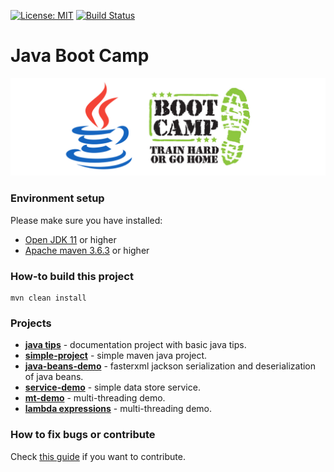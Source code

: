 [![License: MIT](https://img.shields.io/badge/License-MIT-yellow.svg)](https://opensource.org/licenses/MIT)
[![Build Status](https://travis-ci.org/jveverka/java-boot-camp.svg?branch=master)](https://travis-ci.org/jveverka/java-boot-camp)

# Java Boot Camp

![logo](docs/java-bootcamp.png)

### Environment setup
Please make sure you have installed:
* [Open JDK 11](https://adoptopenjdk.net/) or higher
* [Apache maven 3.6.3](https://maven.apache.org/download.cgi) or higher

### How-to build this project
```
mvn clean install
```

### Projects
* [__java tips__](docs/JAVA-TIPS.md) - documentation project with basic java tips.
* [__simple-project__](simple-project) - simple maven java project.
* [__java-beans-demo__](java-bean-demo) - fasterxml jackson serialization and deserialization of java beans.
* [__service-demo__](service-demo) - simple data store service.
* [__mt-demo__](mt-demo) - multi-threading demo.
* [__lambda expressions__](lambdas) - multi-threading demo.

### How to fix bugs or contribute
Check [this guide](https://github.com/jveverka/do-not-ask-why/blob/master/github/README.md) if you want to contribute.
